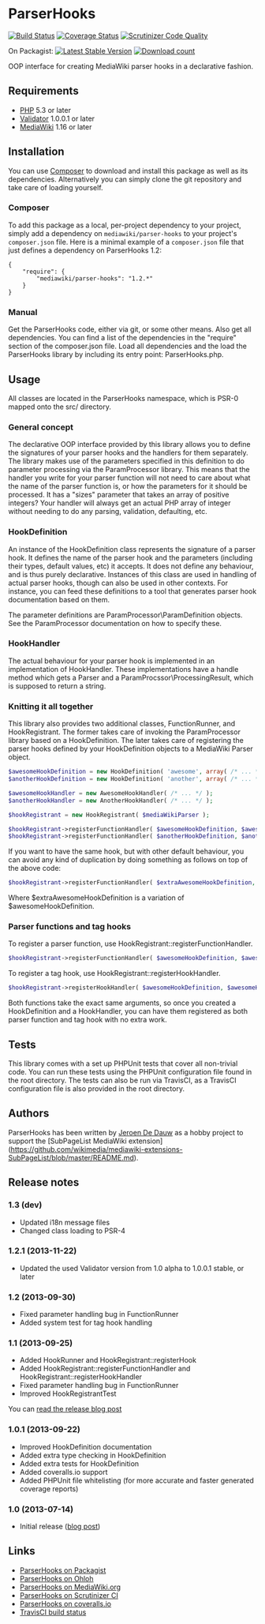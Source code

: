 # ParserHooks

[![Build Status](https://secure.travis-ci.org/JeroenDeDauw/ParserHooks.png?branch=master)](http://travis-ci.org/JeroenDeDauw/ParserHooks)
[![Coverage Status](https://coveralls.io/repos/wikimedia/mediawiki-extensions-ParserHooks/badge.png?branch=master)](https://coveralls.io/r/wikimedia/mediawiki-extensions-ParserHooks?branch=master)
[![Scrutinizer Code Quality](https://scrutinizer-ci.com/g/JeroenDeDauw/ParserHooks/badges/quality-score.png?s=2faf8e83be1e5ecd58a8f9f65cb47a01e966302e)](https://scrutinizer-ci.com/g/JeroenDeDauw/ParserHooks/)

On Packagist:
[![Latest Stable Version](https://poser.pugx.org/mediawiki/parser-hooks/version.png)](https://packagist.org/packages/mediawiki/parser-hooks)
[![Download count](https://poser.pugx.org/mediawiki/parser-hooks/d/total.png)](https://packagist.org/packages/mediawiki/parser-hooks)

OOP interface for creating MediaWiki parser hooks in a declarative fashion.

## Requirements

* [PHP](http://php.net/) 5.3 or later
* [Validator](https://github.com/JeroenDeDauw/Validator) 1.0.0.1 or later
* [MediaWiki](https://www.mediawiki.org/) 1.16 or later

## Installation

You can use [Composer](http://getcomposer.org/) to download and install
this package as well as its dependencies. Alternatively you can simply clone
the git repository and take care of loading yourself.

### Composer

To add this package as a local, per-project dependency to your project, simply add a
dependency on `mediawiki/parser-hooks` to your project's `composer.json` file.
Here is a minimal example of a `composer.json` file that just defines a dependency on
ParserHooks 1.2:

    {
        "require": {
            "mediawiki/parser-hooks": "1.2.*"
        }
    }

### Manual

Get the ParserHooks code, either via git, or some other means. Also get all dependencies.
You can find a list of the dependencies in the "require" section of the composer.json file.
Load all dependencies and the load the ParserHooks library by including its entry point:
ParserHooks.php.

## Usage

All classes are located in the ParserHooks namespace, which is PSR-0 mapped onto the src/ directory.

### General concept

The declarative OOP interface provided by this library allows you to define the signatures of
your parser hooks and the handlers for them separately. The library makes use of the parameters
specified in this definition to do parameter processing via the ParamProcessor library. This means
that the handler you write for your parser function will not need to care about what the name of
the parser function is, or how the parameters for it should be processed. It has a "sizes" parameter
that takes an array of positive integers? Your handler will always get an actual PHP array of integer
without needing to do any parsing, validation, defaulting, etc.

### HookDefinition

An instance of the HookDefinition class represents the signature of a parser hook. It defines
the name of the parser hook and the parameters (including their types, default values, etc) it
accepts. It does not define any behaviour, and is thus purely declarative. Instances of this
class are used in handling of actual parser hooks, though can also be used in other contexts.
For instance, you can feed these definitions to a tool that generates parser hook documentation
based on them.

The parameter definitions are ParamProcessor\ParamDefinition objects. See the ParamProcessor
documentation on how to specify these.

### HookHandler

The actual behaviour for your parser hook is implemented in an implementation of HookHandler.
These implementations have a handle method which gets a Parser and a ParamProcssor\ProcessingResult,
which is supposed to return a string.

### Knitting it all together

This library also provides two additional classes, FunctionRunner, and HookRegistrant. The former
takes care of invoking the ParamProcessor library based on a HookDefinition. The later takes care
of registering the parser hooks defined by your HookDefinition objects to a MediaWiki Parser object.

```php
$awesomeHookDefinition = new HookDefinition( 'awesome', array( /* ... */ ) );
$anotherHookDefinition = new HookDefinition( 'another', array( /* ... */ ) );

$awesomeHookHandler = new AwesomeHookHandler( /* ... */ );
$anotherHookHandler = new AnotherHookHandler( /* ... */ );

$hookRegistrant = new HookRegistrant( $mediaWikiParser );

$hookRegistrant->registerFunctionHandler( $awesomeHookDefinition, $awesomeHookHandler );
$hookRegistrant->registerFunctionHandler( $anotherHookDefinition, $anotherHookHandler );
```

If you want to have the same hook, but with other default behaviour, you can avoid any kind of
duplication by doing something as follows on top of the above code:

```php
$hookRegistrant->registerFunctionHandler( $extraAwesomeHookDefinition, $awesomeHookHandler );
```

Where $extraAwesomeHookDefinition is a variation of $awesomeHookDefinition.

### Parser functions and tag hooks

To register a parser function, use HookRegistrant::registerFunctionHandler.

```php
$hookRegistrant->registerFunctionHandler( $awesomeHookDefinition, $awesomeHookHandler );
```

To register a tag hook, use HookRegistrant::registerHookHandler.

```php
$hookRegistrant->registerHookHandler( $awesomeHookDefinition, $awesomeHookHandler );
```

Both functions take the exact same arguments, so once you created a HookDefinition and
a HookHandler, you can have them registered as both parser function and tag hook with
no extra work.

## Tests

This library comes with a set up PHPUnit tests that cover all non-trivial code. You can run these
tests using the PHPUnit configuration file found in the root directory. The tests can also be run
via TravisCI, as a TravisCI configuration file is also provided in the root directory.

## Authors

ParserHooks has been written by [Jeroen De Dauw](https://www.mediawiki.org/wiki/User:Jeroen_De_Dauw)
as a hobby project to support the [SubPageList MediaWiki extension]
(https://github.com/wikimedia/mediawiki-extensions-SubPageList/blob/master/README.md).

## Release notes

### 1.3 (dev)

* Updated i18n message files
* Changed class loading to PSR-4

### 1.2.1 (2013-11-22)

* Updated the used Validator version from 1.0 alpha to 1.0.0.1 stable, or later

### 1.2 (2013-09-30)

* Fixed parameter handling bug in FunctionRunner
* Added system test for tag hook handling

### 1.1 (2013-09-25)

* Added HookRunner and HookRegistrant::registerHook
* Added HookRegistrant::registerFunctionHandler and HookRegistrant::registerHookHandler
* Fixed parameter handling bug in FunctionRunner
* Improved HookRegistrantTest

You can [read the release blog post](http://www.bn2vs.com/blog/2013/09/25/parserhooks-1-1-released/)

### 1.0.1 (2013-09-22)

* Improved HookDefinition documentation
* Added extra type checking in HookDefinition
* Added extra tests for HookDefinition
* Added coveralls.io support
* Added PHPUnit file whitelisting (for more accurate and faster generated coverage reports)

### 1.0 (2013-07-14)

* Initial release ([blog post](http://www.bn2vs.com/blog/2013/07/14/parserhooks-declarative-oop-api-for-mediawiki-released/))

## Links

* [ParserHooks on Packagist](https://packagist.org/packages/mediawiki/parser-hooks)
* [ParserHooks on Ohloh](https://www.ohloh.net/p/parserhooks)
* [ParserHooks on MediaWiki.org](https://www.mediawiki.org/wiki/Extension:ParserHooks)
* [ParserHooks on Scrutinizer CI](https://scrutinizer-ci.com/g/wikimedia/mediawiki-extensions-ParserHooks)
* [ParserHooks on coveralls.io](https://coveralls.io/r/wikimedia/mediawiki-extensions-ParserHooks)
* [TravisCI build status](https://travis-ci.org/wikimedia/mediawiki-extensions-ParserHooks)
